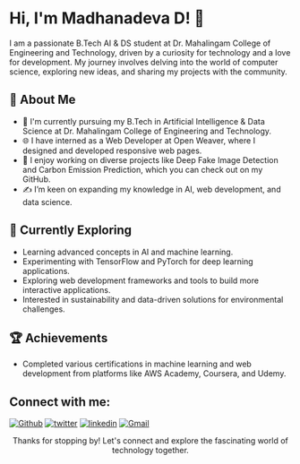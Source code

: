 # Hi, I'm Madhanadeva D! 👋
I am a passionate B.Tech AI & DS student at Dr. Mahalingam College of Engineering and Technology, driven by a curiosity for technology and a love for development. My journey involves delving into the world of computer science, exploring new ideas, and sharing my projects with the community.

## 🚀 About Me
- 🔭 I'm currently pursuing my B.Tech in Artificial Intelligence & Data Science at Dr. Mahalingam College of Engineering and Technology.
- 🌐 I have interned as a Web Developer at Open Weaver, where I designed and developed responsive web pages.
- 📝 I enjoy working on diverse projects like Deep Fake Image Detection and Carbon Emission Prediction, which you can check out on my GitHub.
- ✍️ I’m keen on expanding my knowledge in AI, web development, and data science.
  
## 🌱 Currently Exploring
- Learning advanced concepts in AI and machine learning.
- Experimenting with TensorFlow and PyTorch for deep learning applications.
- Exploring web development frameworks and tools to build more interactive applications.
- Interested in sustainability and data-driven solutions for environmental challenges.

## 🏆 Achievements
- Completed various certifications in machine learning and web development from platforms like AWS Academy, Coursera, and Udemy.

## Connect with me:
[<img alt="Github" src="https://img.shields.io/badge/GitHub-%2312100E.svg?&style=for-the-badge&logo=Github&logoColor=white" />](https://github.com/Madhanadeva-D) 
[<img alt="twitter" src="https://img.shields.io/badge/twitter-%231DA1F2.svg?&style=for-the-badge&logo=twitter&logoColor=white" />](https://x.com/madhanadeva_d) 
[<img alt="linkedin" src="https://img.shields.io/badge/linkedin-%230077B5.svg?&style=for-the-badge&logo=linkedin&logoColor=white" />](https://www.linkedin.com/in/madhanadeva-d-0a6347226/)
[<img alt="Gmail" src="https://img.shields.io/badge/Gmail-D14836?style=for-the-badge&logo=gmail&logoColor=white" />](madhanadeva2683gmail.com)

<div align="center">
Thanks for stopping by! Let's connect and explore the fascinating world of technology together. 
</div>

